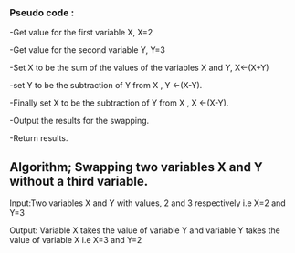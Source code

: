 ###  Pseudo code :
-Get value for the first variable X, X=2

-Get value for the second variable Y, Y=3 

-Set X to be the sum of the values of the variables X and Y, X←(X+Y)

-set Y to be the subtraction of Y from X , Y ←(X-Y).

-Finally set X to be the subtraction of Y from X , X ←(X-Y).

-Output the results for the swapping.

-Return results.


## Algorithm; Swapping two variables X and Y without a third variable.

 Input:Two variables X and Y with values, 2 and 3 respectively i.e X=2 and Y=3
 
Output: Variable X takes the value of variable Y and variable Y takes the value of variable X i.e X=3 and Y=2



